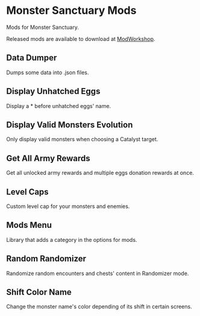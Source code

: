 # Monster Sanctuary Mods

Mods for Monster Sanctuary.

Released mods are available to download at [ModWorkshop](https://modworkshop.net/user/124854).

## Data Dumper

Dumps some data into .json files.

## Display Unhatched Eggs

Display a \* before unhatched eggs' name.

## Display Valid Monsters Evolution

Only display valid monsters when choosing a Catalyst target.

## Get All Army Rewards

Get all unlocked army rewards and multiple eggs donation rewards at once.

## Level Caps

Custom level cap for your monsters and enemies.

## Mods Menu

Library that adds a category in the options for mods.

## Random Randomizer

Randomize random encounters and chests' content in Randomizer mode.

## Shift Color Name

Change the monster name's color depending of its shift in certain screens.

